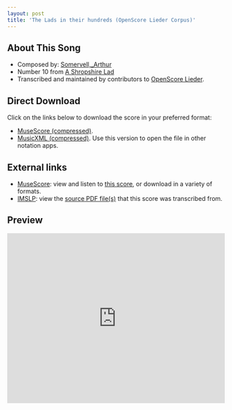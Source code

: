 ```yaml
---
layout: post
title: 'The Lads in their hundreds (OpenScore Lieder Corpus)'
---
```


## About This Song

- Composed by: [Somervell,_Arthur](https://fourscoreandmore.org/openscore/lieder/Somervell,_Arthur)
- Number 10 from [A Shropshire Lad](https://fourscoreandmore.org/openscore/lieder/Somervell,_Arthur/A_Shropshire_Lad)
- Transcribed and maintained by contributors to [OpenScore Lieder].

[OpenScore Lieder]: https://musescore.com/openscore-lieder-corpus

## Direct Download

Click on the links below to download the score in your preferred format:
- [MuseScore (compressed)](https://github.com/openscore/lieder/blob/main/scores/Somervell,_Arthur/A_Shropshire_Lad/10_The_Lads_in_their_hundreds/lc6222828.mscz?raw=true).
- [MusicXML (compressed)](https://github.com/openscore/lieder/blob/main/scores/Somervell,_Arthur/A_Shropshire_Lad/10_The_Lads_in_their_hundreds/lc6222828.mxl?raw=true). Use this version to open the file in other notation apps.

## External links

- [MuseScore]: view and listen to [this score][MuseScore], or download in a variety of formats.
- [IMSLP]: view the [source PDF file(s)][IMSLP] that this score was transcribed from.

[MuseScore]: https://musescore.com/score/6222828
[IMSLP]: https://imslp.org/wiki/Special:ReverseLookup/529227

## Preview

<iframe width="100%" height="394" src="https://musescore.com/openscore-lieder-corpus/scores/6222828/embed" frameborder="0" allowfullscreen allow="autoplay; fullscreen"></iframe>
